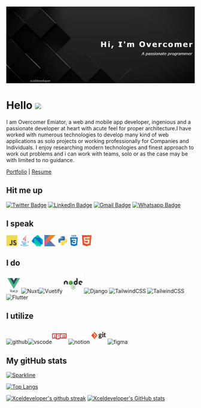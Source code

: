[![Xceldeveloper's GitHub Banner](./assets/overcomerheaderj.jpg)](https://xceldeveloper.com)



# Hello <img src="https://raw.githubusercontent.com/MartinHeinz/MartinHeinz/master/wave.gif" width="30px">
I am Overcomer Emiator, a web and mobile app developer, ingenious and a passionate developer at heart with acute feel for proper architecture.I have worked with numerous technologies to develop many kind of web applications as solo projects or working professionally for Companies and Individuals. I enjoy researching modern technologies and finest approach to work out problems and i can work with teams, solo or as the case may be with limited to no guidance.


[Portfolio](https://xceldeveloper.com) | [Resume](https://my.indeed.com/p/overcomere-my85kbn)




## Hit me up [ ](#welcome-badges-4-readmemd-profile)
[![Twitter Badge](https://img.shields.io/badge/Twitter-1DA1F2?style=for-the-badge&logo=twitter&logoColor=white)](https://twitter.com/xceldeveloper)
[![LinkedIn Badge](https://img.shields.io/badge/LinkedIn-0077B5?style=for-the-badge&logo=linkedin&logoColor=white)](https://linkedin.com/in/overcomer-emiator-5573141b2/)
[![Gmail Badge](https://img.shields.io/badge/Gmail-D14836?style=for-the-badge&logo=gmail&logoColor=white)](mailto:xceldeveloper@gmail.com)
[![Whatsapp Badge](https://img.shields.io/badge/WhatsApp-25D366?style=for-the-badge&logo=whatsapp&logoColor=white)](https://wa.me/2348158696460)




## I speak
 <img src="https://github.com/devicons/devicon/blob/master/icons/javascript/javascript-original.svg" alt="JavaScript" width="30" height="30"/> <img  src="https://github.com/devicons/devicon/blob/master/icons/java/java-original.svg" alt="Java" width="30" height="30"/> <img  src="https://github.com/devicons/devicon/blob/master/icons/dart/dart-original.svg" alt="Dart" width="30" height="30"/> <img  src="https://github.com/devicons/devicon/blob/master/icons/kotlin/kotlin-original.svg" alt="Kotlin" width="30" height="30"/> <img  src="https://github.com/devicons/devicon/blob/master/icons/python/python-original.svg" alt="python" width="30" height="30"/><img  src="https://github.com/devicons/devicon/blob/master/icons/css3/css3-plain-wordmark.svg" alt="CSS" width="30" height="30" />
 <img src="https://github.com/devicons/devicon/blob/master/icons/html5/html5-original.svg" alt="HTML" width="30" height="30"/>







##  I do
<img src="https://github.com/devicons/devicon/blob/master/icons/vuejs/vuejs-original-wordmark.svg" alt="VueJS" width="40" height="40"/><img src="https://nuxtjs.org/logos/nuxtjs-typo.svg" alt="Nuxt" width="90" height="40"/><img src="https://cdn.worldvectorlogo.com/logos/vuetify.svg" alt="Vuetify" width="30" height="30"/> <img 
src="https://github.com/devicons/devicon/blob/master/icons/nodejs/nodejs-original-wordmark.svg" alt="NodeJS" width="50" height="50"/> <img 
src="https://cdn.worldvectorlogo.com/logos/django.svg" alt="Django" width="30" height="30"/>
<img src="https://cdn.worldvectorlogo.com/logos/tailwindcss.svg" alt="TailwindCSS" width="30" height="30"/> 
<img src="https://cdn.worldvectorlogo.com/logos/sass-1.svg" alt="TailwindCSS" width="30" height="30"/> 
<img src="https://cdn.worldvectorlogo.com/logos/flutter-logo.svg" alt="Flutter" width="20" height="20"/> 
 




## I utilize
<img src="https://cdn.worldvectorlogo.com/logos/github-icon-1.svg" alt="github" width="30" height="30"/><img
src="https://cdn.worldvectorlogo.com/logos/visual-studio-code-1.svg" alt="vscode" width="30" height="30"/><img src="https://github.com/devicons/devicon/blob/master/icons/npm/npm-original-wordmark.svg" alt="npm" width="40" height="40"/>
<img src="https://cdn.worldvectorlogo.com/logos/notion-2.svg" alt="notion" width="30" height="30"/>
<img src="https://github.com/devicons/devicon/blob/master/icons/git/git-original-wordmark.svg" alt="git" width="40" height="45"/>
<img src="https://cdn.worldvectorlogo.com/logos/figma-1.svg" alt="figma" width="30" height="30"/>




## My gitHub stats
[![Sparkline](https://stars.medv.io/Naereen/badges.svg)](https://stars.medv.io/Naereen/badges)

[![Top Langs](https://github-readme-stats.vercel.app/api/top-langs/?username=xceldeveloper&hide=java,html,css&theme=radical)](https://github.com/xceldeveloper/github-readme-stats) 


[![Xceldeveloper's github streak](https://github-readme-streak-stats.herokuapp.com/?user=xceldeveloper&theme=radical)](https://github.com/xceldeveloper/github-readme-streak-stats)   [![Xceldeveloper's  GitHub stats](https://github-readme-stats.vercel.app/api?username=xceldeveloper&theme=radical)](https://github.com/sceldeveloper/github-readme-stats)


